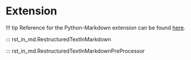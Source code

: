 # Extension

!!! tip
    Reference for the Python-Markdown extension can be found [here](https://python-markdown.github.io/extensions/).

::: rst_in_md.RestructuredTextInMarkdown

::: rst_in_md.RestructuredTextInMarkdownPreProcessor
